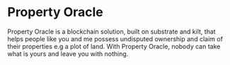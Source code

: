 # Property Oracle

Property Oracle is a blockchain solution, built on substrate and kilt, that helps people like you and me possess undisputed ownership and claim of their properties e.g a plot of land.
With Property Oracle, nobody can take what is yours and leave you with nothing.
